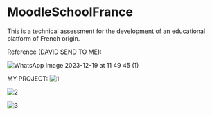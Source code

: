 # MoodleSchoolFrance
This is a technical assessment for the development of an educational platform of French origin.

Reference (DAVID SEND TO ME):

![WhatsApp Image 2023-12-19 at 11 49 45 (1)](https://github.com/Erickhrs/MoodleSchoolFrance/assets/106276135/fe41cad5-dbd3-42fa-85a5-600c417c33c4)


MY PROJECT:
![1](https://github.com/Erickhrs/MoodleSchoolFrance/assets/106276135/52db04a1-9ae5-4393-a005-896c5d25df41)

![2](https://github.com/Erickhrs/MoodleSchoolFrance/assets/106276135/b969c8cb-2f0e-4a80-a6af-d18fee523f97)

![3](https://github.com/Erickhrs/MoodleSchoolFrance/assets/106276135/07a5bee7-a081-4191-a84f-5963e2fb5ec8)



